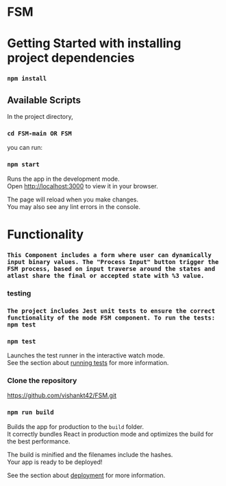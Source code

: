 # FSM
# Getting Started with installing project dependencies

### `npm install`

## Available Scripts

In the project directory, 

### `cd FSM-main OR FSM`

you can run:

### `npm start`

Runs the app in the development mode.\
Open [http://localhost:3000](http://localhost:3000) to view it in your browser.

The page will reload when you make changes.\
You may also see any lint errors in the console.

# Functionality

### `This Component includes a form where user can dynamically input binary values. The "Process Input" button trigger the FSM process, based on input traverse around the states and atlast share the final or accepted state with %3 value.`

### testing

### `The project includes Jest unit tests to ensure the correct functionality of the mode FSM component. To run the tests: npm test`

### `npm test`

Launches the test runner in the interactive watch mode.\
See the section about [running tests](https://facebook.github.io/create-react-app/docs/running-tests) for more information.

### Clone the repository
https://github.com/vishankt42/FSM.git

### `npm run build`

Builds the app for production to the `build` folder.\
It correctly bundles React in production mode and optimizes the build for the best performance.

The build is minified and the filenames include the hashes.\
Your app is ready to be deployed!

See the section about [deployment](https://facebook.github.io/create-react-app/docs/deployment) for more information.